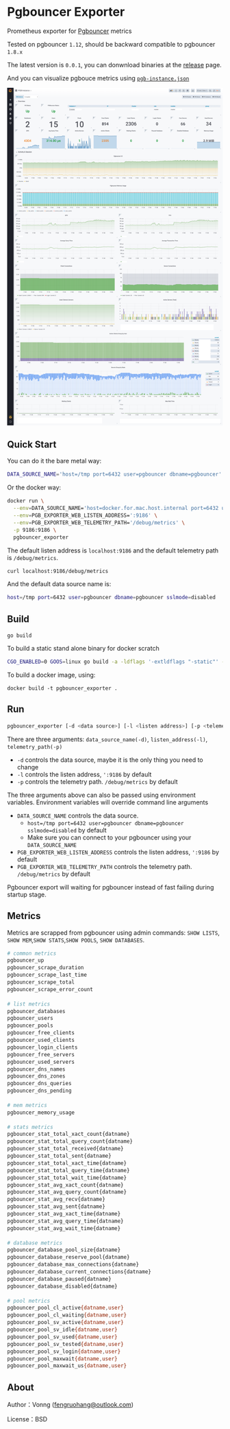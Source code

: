 # Pgbouncer Exporter

Prometheus exporter for [Pgbouncer](https://www.pgbouncer.org) metrics

Tested on pgbouncer `1.12`, should be backward compatible to pgbouncer `1.8.x`

The latest version is `0.0.1`, you can donwnload binaries at the [release](https://github.com/Vonng/pgbouncer_exporter/releases/tag/v0.0.1) page.

And you can visualize pgbouce metrics using [`pgb-instance.json`](pgb-instance.json)

![](pgb-instance.png)



## Quick Start

You can do it the bare metal way:

```bash
DATA_SOURCE_NAME='host=/tmp port=6432 user=pgbouncer dbname=pgbouncer' ./pgbouncer_exporter
```

Or the docker way:

```bash
docker run \
  --env=DATA_SOURCE_NAME='host=docker.for.mac.host.internal port=6432 user=stats dbname=pgbouncer sslmode=disable' \
  --env=PGB_EXPORTER_WEB_LISTEN_ADDRESS=':9186' \
  --env=PGB_EXPORTER_WEB_TELEMETRY_PATH='/debug/metrics' \
  -p 9186:9186 \
  pgbouncer_exporter
```

The default listen address is `localhost:9186` and the default telemetry path is `/debug/metrics`. 

```bash
curl localhost:9186/debug/metrics
```

And the default data source name is:

```bash
host=/tmp port=6432 user=pgbouncer dbname=pgbouncer sslmode=disabled
```



## Build

```
go build
```

To build a static stand alone binary for docker scratch

```bash
CGO_ENABLED=0 GOOS=linux go build -a -ldflags '-extldflags "-static"' -o pgbouncer_exporter
```

To build a docker image, using:

```
docker build -t pgbouncer_exporter .
```



## Run

```bash
pgbouncer_exporter [-d <data source>] [-l <listen address>] [-p <telemetry path>]
```

There are three arguments: `data_source_name(-d)`, `listen_address(-l)`, `telemetry_path(-p)`

* `-d` controls the data source, maybe it is the only thing you need to change
* `-l` controls the listen address, `':9186` by default
* `-p` controls the telemetry path. `/debug/metrics` by default

The three arguments above can also be passed using environment variables. Environment variables will override command line arguments 

* `DATA_SOURCE_NAME` controls the data source.
  * `host=/tmp port=6432 user=pgbouncer dbname=pgbouncer sslmode=disabled` by default
  * Make sure you can connect to your pgbouncer using your `DATA_SOURCE_NAME`
* `PGB_EXPORTER_WEB_LISTEN_ADDRESS`  controls the listen address, `':9186` by default
* `PGB_EXPORTER_WEB_TELEMETRY_PATH` controls the telemetry path. `/debug/metrics` by default

Pgbouncer export will waiting for pgbouncer instead of fast failing during startup stage.



## Metrics

Metrics are scrapped from pgbouncer using admin commands: `SHOW LISTS`, `SHOW MEM`,`SHOW STATS`,`SHOW POOLS`, `SHOW DATABASES`.

```bash
# common metrics
pgbouncer_up
pgbouncer_scrape_duration
pgbouncer_scrape_last_time
pgbouncer_scrape_total
pgbouncer_scrape_error_count

# list metrics
pgbouncer_databases
pgbouncer_users
pgbouncer_pools
pgbouncer_free_clients
pgbouncer_used_clients
pgbouncer_login_clients
pgbouncer_free_servers
pgbouncer_used_servers
pgbouncer_dns_names
pgbouncer_dns_zones
pgbouncer_dns_queries
pgbouncer_dns_pending

# mem metrics
pgbouncer_memory_usage

# stats metrics
pgbouncer_stat_total_xact_count{datname}
pgbouncer_stat_total_query_count{datname}
pgbouncer_stat_total_received{datname}
pgbouncer_stat_total_sent{datname}
pgbouncer_stat_total_xact_time{datname}
pgbouncer_stat_total_query_time{datname}
pgbouncer_stat_total_wait_time{datname}
pgbouncer_stat_avg_xact_count{datname}
pgbouncer_stat_avg_query_count{datname}
pgbouncer_stat_avg_recv{datname}
pgbouncer_stat_avg_sent{datname}
pgbouncer_stat_avg_xact_time{datname}
pgbouncer_stat_avg_query_time{datname}
pgbouncer_stat_avg_wait_time{datname}

# database metrics
pgbouncer_database_pool_size{datname}
pgbouncer_database_reserve_pool{datname}
pgbouncer_database_max_connections{datname}
pgbouncer_database_current_connections{datname}
pgbouncer_database_paused{datname}
pgbouncer_database_disabled{datname}

# pool metrics
pgbouncer_pool_cl_active{datname,user}
pgbouncer_pool_cl_waiting{datname,user}
pgbouncer_pool_sv_active{datname,user}
pgbouncer_pool_sv_idle{datname,user}
pgbouncer_pool_sv_used{datname,user}
pgbouncer_pool_sv_tested{datname,user}
pgbouncer_pool_sv_login{datname,user}
pgbouncer_pool_maxwait{datname,user}
pgbouncer_pool_maxwait_us{datname,user}
```



## About

Author：Vonng ([fengruohang@outlook.com](mailto:fengruohang@outlook.com))

License：BSD